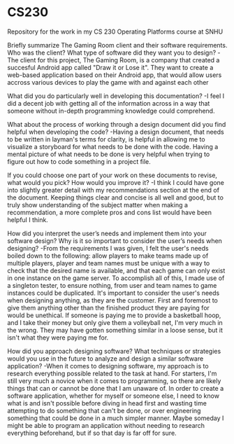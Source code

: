 # CS230
Repository for the work in my CS 230 Operating Platforms course at SNHU

Briefly summarize The Gaming Room client and their software requirements. Who was the client? What type of software did they want you to design?
  -The client for this project, The Gaming Room, is a company that created a succesful Android app called "Draw it or Lose it". They want to create a web-based application based on their Android app, that would allow users accross various devices to play the game with and against each other

What did you do particularly well in developing this documentation?
  -I feel I did a decent job with getting all of the information across in a way that someone without in-depth programming knowledge could comprehend. 
  
What about the process of working through a design document did you find helpful when developing the code?
  -Having a design document, that needs to be written in layman's terms for clarity, is helpful in allowing me to visualize a storyboard for what needs to be done with the code. Having a mental picture of what needs to be done is very helpful when trying to figure out how to code something in a project file.
  
If you could choose one part of your work on these documents to revise, what would you pick? How would you improve it?
 -I think I could have gone into slightly greater detail with my recommendations section at the end of the document. Keeping things clear and concise is all well and good, but to truly show understanding of the subject matter when making a recommendation, a more complete pros and cons list would have been helpful I think. 

How did you interpret the user’s needs and implement them into your software design? Why is it so important to consider the user’s needs when designing?
  -From the requirements I was given, I felt the user's needs boiled down to the following: allow players to make teams made up of multiple players, player and team names must be unique with a way to check that the desired name is available, and that each game can only exist in one instance on the game server. To accomplish all of this, I made use of a singleton tester, to ensure nothing, from user and team names to game instances could be duplicated. It's important to consider the user's needs when designing anything, as they are the customer. First and foremost to give them anything other than the finished product they are paying for would be unethical. If someone is paying me to provide a basketball hoop, and I take their money but only give them a volleyball net, I'm very much in the wrong. They may have gotten something similar in a loose sense, but it isn't what they were paying me for.

How did you approach designing software? What techniques or strategies would you use in the future to analyze and design a similar software application?
  -When it comes to designing software, my approach is to research everything possible related to the task at hand. For starters, I'm still very much a novice when it comes to programming, so there are likely things that can or cannot be done that I am unaware of. In order to create a software application, whether for myself or someone else, I need to know what is and isn't possible before diving in head first and wasting time attempting to do something that can't be done, or over engineering something that could be done in a much simpler manner. Maybe someday I might be able to program an application without needing to research everything beforehand, but if so that day is far off for sure.
